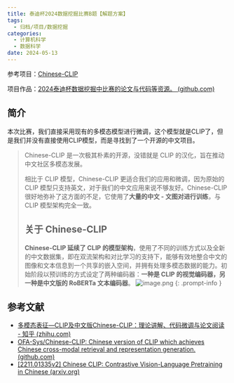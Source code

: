 ```yaml
---
title: 泰迪杯2024数据挖掘比赛B题【解题方案】
tags:
  - 归档/项目/数据挖掘
categories:
  - 计算机科学
  - 数据科学
date: 2024-05-13
---
```


参考项目：[Chinese-CLIP](https://github.com/OFA-Sys/Chinese-CLIP)

项目作品：[2024泰迪杯数据挖掘中比赛的论文与代码等资源。 (github.com)](https://github.com/JayChou404/DataMning-Taidibei-B-2024)

## 简介

本次比赛，我们直接采用现有的多模态模型进行微调，这个模型就是CLIP了，但是我们并没有直接使用CLIP模型，而是寻找到了一个开源的中文项目。

> Chinese-CLIP 是一次极其朴素的开源，没错就是 CLIP 的汉化，旨在推动中文社区多模态发展。
>
> 相比于 CLIP 模型，Chinese-CLIP 更适合我们的应用和微调，因为原始的 CLIP 模型只支持英文，对于我们的中文应用来说不够友好。Chinese-CLIP 很好地弥补了这方面的不足，它使用了**大量的中文 - 文图对进行训练**，与 CLIP 模型架构完全一致。
> 
> ## 关于 Chinese-CLIP
>
> **Chinese-CLIP 延续了 CLIP 的模型架构**，使用了不同的训练方式以及全新的中文数据集，即在双流架构和对比学习的支持下，能够有效地整合中文的图像和文本信息到一个共享的嵌入空间，并拥有处理多模态数据的能力。初始阶段以预训练的方式设定了两种编码器：**一种是 CLIP 的视觉编码器，另一种是中文版的 RoBERTa 文本编码器**。
> ![image.png](https://s2.loli.net/2024/05/13/HqsU1RPaWzXrl6m.png)
{: .prompt-info }

## 参考文献

- [多模态表征—CLIP及中文版Chinese-CLIP：理论讲解、代码微调与论文阅读 - 知乎 (zhihu.com)](https://zhuanlan.zhihu.com/p/690361706)
- [OFA-Sys/Chinese-CLIP: Chinese version of CLIP which achieves Chinese cross-modal retrieval and representation generation. (github.com)](https://github.com/OFA-Sys/Chinese-CLIP)
- [[2211.01335v2] Chinese CLIP: Contrastive Vision-Language Pretraining in Chinese (arxiv.org)](https://arxiv.org/abs/2211.01335v2)
